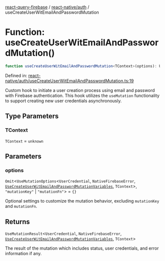 [react-query-firebase](../../../modules.md) / [react-native/auth](../index.md) / useCreateUserWitEmailAndPasswordMutation

# Function: useCreateUserWitEmailAndPasswordMutation()

```ts
function useCreateUserWitEmailAndPasswordMutation<TContext>(options): UseMutationResult<UserCredential, NativeFirebaseError, UseCreateUserWitEmailAndPasswordMutationVariables, TContext>
```

Defined in: [react-native/auth/useCreateUserWitEmailAndPasswordMutation.ts:19](https://github.com/vpishuk/react-query-firebase/blob/47ed1ecd8b83d68dd4237e8eb73f6aa6dea2c1fa/react-native/auth/useCreateUserWitEmailAndPasswordMutation.ts#L19)

Custom hook to initiate a user creation process using email and password with Firebase authentication.
This hook utilizes the `useMutation` functionality to support creating new user credentials asynchronously.

## Type Parameters

### TContext

`TContext` = `unknown`

## Parameters

### options

`Omit`\<`UseMutationOptions`\<`UserCredential`, `NativeFirebaseError`, [`UseCreateUserWitEmailAndPasswordMutationVariables`](../type-aliases/UseCreateUserWitEmailAndPasswordMutationVariables.md), `TContext`\>, `"mutationKey"` \| `"mutationFn"`\> = `{}`

Optional settings to customize the mutation behavior, excluding `mutationKey` and `mutationFn`.

## Returns

`UseMutationResult`\<`UserCredential`, `NativeFirebaseError`, [`UseCreateUserWitEmailAndPasswordMutationVariables`](../type-aliases/UseCreateUserWitEmailAndPasswordMutationVariables.md), `TContext`\>

The result of the mutation which includes status, user credentials, and error information if any.
